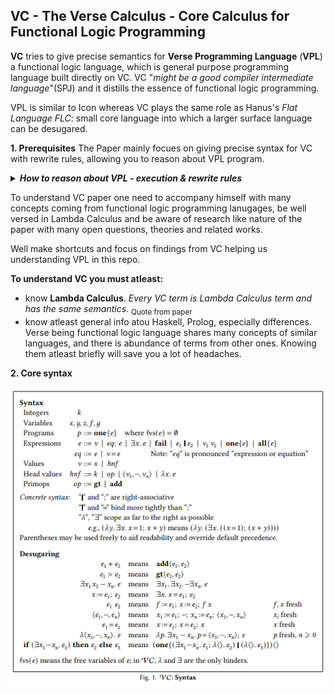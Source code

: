 ## VC - The Verse Calculus - Core Calculus for Functional Logic Programming

**VC** tries to give precise semantics for **Verse Programming Language** (**VPL**) a functional logic language, which is general purpose programming language built directly on VC. VC "_might be a good compiler intermediate language_"(SPJ) and it distills the essence of functional logic programming.

VPL is similar to Icon whereas VC plays the same role as Hanus's _Flat Language FLC_: small core language into which a larger surface language can be desugared.

**1. Prerequisites**
The Paper mainly focues on giving precise syntax for VC with rewrite rules, allowing you to reason about VPL program.

<details>

***<summary>How to reason about VPL - execution & rewrite rules</summary>***
  How one _solves_ this **Verse** program?
  ```
x:tuple(int,int);
x = (2,y:int);
 x = (z:int, 3);
  x
  ```
  You have bunch of Verse code, some instructions which might give you some value, so what to do next ? How to evaluate it's result ?
  This is where VC with it's **rewrite rules** steps in. In math you've learned, you'de have to apply some rules to equation to solve it. There were also some concepts like precedence (firtst multiplication, then addition) and other ideas. This is what this paper mainly tries to do: define **rewrite** rules using simpler, more low level language: VC, which You will apply to Verse program to solve the equation. \
![RewriteRules](https://github.com/UnrealVerseGuru/VC_VerseCalculus/blob/GeneralNotes/Intro/ImageRefs/VC_VerseCalculus_RewriteRulesExmpl.png "Rewrite application example from Haskell")
  
  Paper will give us strategies on when to use certain rewrite rules and those will guide us how to simplify Verse program with VC, eventually solving it. Mentioned later **Confluence** is well illustrated in above example: it's property of rewriting system, describing which terms can be rewritten in more than one way, to yield the same result.
  
--------------------
  
</details>

To understand VC paper one need to accompany himself with many concepts coming from functional logic programming lanugages, be well versed in Lambda Calculus and be aware of research like nature of the paper with many open questions, theories and related works.

Well make shortcuts and focus on findings from VC helping us understanding VPL in this repo.

**To understand VC you must atleast:**
- know **Lambda Calculus**. _Every VC term is Lambda Calculus term and has the same semantics._ <sub>Quote from paper</sub>
- know atleast general info atou Haskell, Prolog, especially differences. Verse being functional logic language shares many concepts of similar languages, and there is abundance of terms from other ones. Knowing them atleast briefly will save you a lot of headaches.

**2. Core syntax**

![RewriteRules](https://github.com/UnrealVerseGuru/VC_VerseCalculus/blob/GeneralNotes/Intro/ImageRefs/VC_AbstractSyntax1.png "Rewrite application example from Haskell")

<!-- 
# ![RewriteRules](LINK "Rewrite application example from Haskell")
